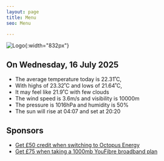 ```yaml
---
layout: page
title: Menu
seo: Menu

---
```


![Logo](/images/logo.jpg){:width="832px"}

<!-- weather_marker starts -->
## On Wednesday, 16 July 2025

- The average temperature today is 22.31˚C,
- With highs of 23.32˚C and lows of 21.64˚C,
- It may feel like 21.9˚C with few clouds
- The wind speed is 3.6m/s and visibility is 10000m
- The pressure is 1016hPa and humidity is 50%
- The sun will rise at 04:07 and set at 20:20

<!-- weather_marker ends -->

## Sponsors

- [Get £50 credit when switching to Octopus Energy](https://bit.ly/3oD1nnS)
- [Get £75 when taking a 1000mb YouFibre broadband plan](https://aklam.io/91zWhU?)
